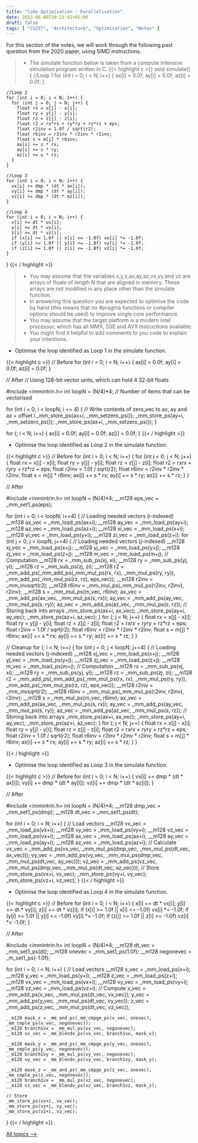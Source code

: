 ```yaml
---
title: "Code Optimisation - Parallelisation"
date: 2022-06-06T10:22:41+01:00
draft: false
tags: [ "CS257", "Architecture", "Optimisation", "Notes" ]
---
```

For this section of the notes, we will work through the following past question from the 2020 paper, using SIMD instructions.

> - The simulate function below is taken from a compute intensive simulation program written in C.
{{< highlight c >}}
  void simulate() {
    //Loop 1
    for (int i = 0; i < N; i++) {
      ax[i] = 0.0f;
      ay[i] = 0.0f;
      az[i] = 0.0f;
    }

    //Loop 2
    for (int i = 0; i < N; i++) {
      for (int j = 0; j < N; j++) {
        float rx = x[j] - x[i];
        float ry = y[j] - y[i];
        float rz = z[j] - z[i];
        float r2 = rx*rx + ry*ry + rz*rz + eps;
        float r2inv = 1.0f / sqrt(r2);
        float r6inv = r2inv * r2inv * r2inv;
        float s = m[j] * r6inv;
        ax[i] += s * rx;
        ay[i] += s * ry;
        az[i] += s * rz;
      }
    }

    //Loop 3
    for (int i = 0; i < N; i++) {
      vx[i] += dmp * (dt * ax[i]);
      vy[i] += dmp * (dt * ay[i]);
      vz[i] += dmp * (dt * az[i]);
    }

    //Loop 4
    for (int i = 0; i < N; i++) {
      x[i] += dt * vx[i];
      y[i] += dt * vy[i];
      z[i] += dt * vz[i];
      if (x[i] >= 1.0f || x[i] <= -1.0f) vx[i] *= -1.0f;
      if (y[i] >= 1.0f || y[i] <= -1.0f) vy[i] *= -1.0f;
      if (z[i] >= 1.0f || z[i] <= -1.0f) vz[i] *= -1.0f;
    }

  }
{{< / highlight >}}
> - You may assume that the variables x,y,x,ax,ay,az,vx,vy,and vz are arrays of floats of length N that are aligned in memory. These arrays are not modified in any place other than the simulate function.
> - In answering this question you are expected to optimise the code by hand (this means that no #pragma functions or compiler options should be used) to improve single core performance.
> - You may assume that the target platform is a modern Intel processor, which has all MMX, SSE and AVX instructions available.
> - You might find it helpful to add comments to you code to explain your intentions.

- Optimise the loop identified as Loop 1 in the simulate function.

{{< highlight c >}}
  // Before
  for (int i = 0; i < N; i++) {
    ax[i] = 0.0f;
    ay[i] = 0.0f;
    az[i] = 0.0f;
  }

  // After
  // Using 128-bit vector units, which can hold 4 32-bit floats

  #include <immintrin.h>
  int loopN = (N/4)*4; // Number of items that can be vectorised

  for (int i = 0; i < loopN; i += 4) {
    // Write contents of zero_vec to ax, ay and az + offset i
    _mm_store_ps(ax+i, _mm_setzero_ps());
    _mm_store_ps(ay+i, _mm_setzero_ps());
    _mm_store_ps(ax+i, _mm_setzero_ps());
  }

  for (; i < N; i++) {
    ax[i] = 0.0f;
    ay[i] = 0.0f;
    az[i] = 0.0f;
  }
{{< / highlight >}}

- Optimise the loop identified as Loop 2 in the simulate function.

{{< highlight c >}}
  // Before
  for (int i = 0; i < N; i++) {
    for (int j = 0; j < N; j++) {
      float rx = x[j] - x[i];
      float ry = y[j] - y[i];
      float rz = z[j] - z[i];
      float r2 = rx*rx + ry*ry + rz*rz + eps;
      float r2inv = 1.0f / sqrt(r2);
      float r6inv = r2inv * r2inv * r2inv;
      float s = m[j] * r6inv;
      ax[i] += s * rx;
      ay[i] += s * ry;
      az[i] += s * rz;
    }
  }

  // After

  #include <immintrin.h>
  int loopN = (N/4)*4;
  __m128 eps_vec = _mm_set1_ps(eps);

  for (int i = 0; i < loopN; i+=4) {
    // Loading needed vectors (i-indexed)
    __m128 ax_vec = _mm_load_ps(ax+i);
    __m128 ay_vec = _mm_load_ps(ay+i);
    __m128 az_vec = _mm_load_ps(az+i);
    __m128 xi_vec = _mm_load_ps(x+i);
    __m128 yi_vec = _mm_load_ps(y+i);
    __m128 zi_vec = _mm_load_ps(z+i);
    for (int j = 0; j < loopN; j+=4) {
      // Loading needed vectors (j-indexed)
      __m128 xj_vec = _mm_load_ps(x+j);
      __m128 yj_vec = _mm_load_ps(y+j);
      __m128 zj_vec = _mm_load_ps(z+j);
      __m128 m_vec = _mm_load_ps(m+j);
      // Computation
      __m128 rx = _mm_sub_ps(xj, xi);
      __m128 ry = _mm_sub_ps(yj, yi);
      __m128 rz = _mm_sub_ps(zj, zi);
      __m128 r2 = _mm_add_ps(_mm_add_ps(_mm_mul_ps(rx, rx), _mm_mul_ps(ry, ry)), _mm_add_ps(_mm_mul_ps(rz, rz), eps_vec));
      __m128 r2inv = _mm_invsqrt(r2);
      __m128 r6inv = _mm_mul_ps(_mm_mul_ps(r2inv, r2inv), r2inv);
      __m128 s = _mm_mul_ps(m_vec, r6inv);
      ax_vec = _mm_add_ps(ax_vec, _mm_mul_ps(s, rx));
      ay_vec = _mm_add_ps(ay_vec, _mm_mul_ps(s, ry));
      az_vec = _mm_add_ps(az_vec, _mm_mul_ps(s, rz));
      // Storing back into arrays
      _mm_store_ps(ax+i, ax_vec);
      _mm_store_ps(ay+i, ay_vec);
      _mm_store_ps(az+i, az_vec);
    }
    for (; j < N; j++) {
      float rx = x[j] - x[i];
      float ry = y[j] - y[i];
      float rz = z[j] - z[i];
      float r2 = rx*rx + ry*ry + rz*rz + eps;
      float r2inv = 1.0f / sqrt(r2);
      float r6inv = r2inv * r2inv * r2inv;
      float s = m[j] * r6inv;
      ax[i] += s * rx;
      ay[i] += s * ry;
      az[i] += s * rz;
    }
  }

  // Cleanup
  for (; i < N; i++) {
    for (int j = 0; j < loopN; j+=4) {
      // Loading needed vectors (j-indexed)
      __m128 xj_vec = _mm_load_ps(x+j);
      __m128 yj_vec = _mm_load_ps(y+j);
      __m128 zj_vec = _mm_load_ps(z+j);
      __m128 m_vec = _mm_load_ps(m+j);
      // Computation
      __m128 rx = _mm_sub_ps(xj, xi);
      __m128 ry = _mm_sub_ps(yj, yi);
      __m128 rz = _mm_sub_ps(zj, zi);
      __m128 r2 = _mm_add_ps(_mm_add_ps(_mm_mul_ps(rx, rx), _mm_mul_ps(ry, ry)), _mm_add_ps(_mm_mul_ps(rz, rz), eps_vec));
      __m128 r2inv = _mm_invsqrt(r2);
      __m128 r6inv = _mm_mul_ps(_mm_mul_ps(r2inv, r2inv), r2inv);
      __m128 s = _mm_mul_ps(m_vec, r6inv);
      ax_vec = _mm_add_ps(ax_vec, _mm_mul_ps(s, rx));
      ay_vec = _mm_add_ps(ay_vec, _mm_mul_ps(s, ry));
      az_vec = _mm_add_ps(az_vec, _mm_mul_ps(s, rz));
      // Storing back into arrays
      _mm_store_ps(ax+i, ax_vec);
      _mm_store_ps(ay+i, ay_vec);
      _mm_store_ps(az+i, az_vec);
    }
    for (; j < N; j++) {
      float rx = x[j] - x[i];
      float ry = y[j] - y[i];
      float rz = z[j] - z[i];
      float r2 = rx*rx + ry*ry + rz*rz + eps;
      float r2inv = 1.0f / sqrt(r2);
      float r6inv = r2inv * r2inv * r2inv;
      float s = m[j] * r6inv;
      ax[i] += s * rx;
      ay[i] += s * ry;
      az[i] += s * rz;
    }
  }
  
{{< / highlight >}}

- Optimise the loop identified as Loop 3 in the simulate function.

{{< highlight c >}}
  // Before
  for (int i = 0; i < N; i++) {
    vx[i] += dmp * (dt * ax[i]);
    vy[i] += dmp * (dt * ay[i]);
    vz[i] += dmp * (dt * az[i]);
  }

  // After

  #include <immintrin.h>
  int loopN = (N/4)*4;
  __m128 dmp_vec = _mm_set1_ps(dmp);
  __m128 dt_vec = _mm_set1_ps(dt);

  for (int i = 0; i < N; i++) {
    // Load vectors
    __m128 vx_vec = _mm_load_ps(vx+i);
    __m128 vy_vec = _mm_load_ps(vy+i);
    __m128 vz_vec = _mm_load_ps(vx+i);
    __m128 ax_vec = _mm_load_ps(ax+i);
    __m128 ay_vec = _mm_load_ps(ay+i);
    __m128 az_vec = _mm_load_ps(az+i);
    // Calculate
    vx_vec = _mm_add_ps(vx_vec, _mm_mul_ps(dmp_vec, _mm_mul_ps(dt_vec, ax_vec)));
    vy_vec = _mm_add_ps(vy_vec, _mm_mul_ps(dmp_vec, _mm_mul_ps(dt_vec, ay_vec)));
    vz_vec = _mm_add_ps(vz_vec, _mm_mul_ps(dmp_vec, _mm_mul_ps(dt_vec, az_vec)));
    // Store
    _mm_store_ps(vx+i, vx_vec);
    _mm_store_ps(vy+i, vy_vec);
    _mm_store_ps(vz+i, vz_vec);
  }
{{< / highlight >}}

- Optimise the loop identified as Loop 4 in the simulate function.

{{< highlight c >}}
  // Before
  for (int i = 0; i < N; i++) {
      x[i] += dt * vx[i];
      y[i] += dt * vy[i];
      z[i] += dt * vz[i];
      if (x[i] >= 1.0f || x[i] <= -1.0f) vx[i] *= -1.0f;
      if (y[i] >= 1.0f || y[i] <= -1.0f) vy[i] *= -1.0f;
      if (z[i] >= 1.0f || z[i] <= -1.0f) vz[i] *= -1.0f;
    }

  // After

  #include <immintrin.h>
  int loopN = (N/4)*4;
  __m128 dt_vec = _mm_set1_ps(dt);
  __m128 onevec = _mm_set1_ps(1.0f);
  __m128 negonevec = _m_set1_ps(-1.0f);

  for (int i = 0; i < N; i++) {
    // Load vectors
    __m128 x_vec = _mm_load_ps(x+i);
    __m128 y_vec = _mm_load_ps(y+i);
    __m128 z_vec = _mm_load_ps(z+i);
    __m128 vx_vec = _mm_load_ps(vx+i);
    __m128 vy_vec = _mm_load_ps(vy+i);
    __m128 vz_vec = _mm_load_ps(vz+i);
    // Compute
    x_vec = _mm_add_ps(x_vec, _mm_mul_ps(dt_vec, vx_vec));
    y_vec = _mm_add_ps(y_vec, _mm_mul_ps(dt_vec, vy_vec));
    z_vec = _mm_add_ps(z_vec, _mm_mul_ps(dt_vec, vz_vec));
    
    __m128 mask_x = _mm_and_ps(_mm_cmpge_ps(x_vec, onevec), _mm_cmple_ps(x_vec, negonevec));
    __m128 branch1vx = _mm_mul_ps(vx_vec, negonevec);
    __m128 vx_vec = _mm_blendv_ps(vx_vec, branch1vx, mask_x);

    __m128 mask_y = _mm_and_ps(_mm_cmpge_ps(y_vec, onevec), _mm_cmple_ps(y_vec, negonevec));
    __m128 branch1vy = _mm_mul_ps(vy_vec, negonevec);
    __m128 vy_vec = _mm_blendv_ps(vy_vec, branch1vy, mask_y);

    __m128 mask_z = _mm_and_ps(_mm_cmpge_ps(z_vec, onevec), _mm_cmple_ps(z_vec, negonevec));
    __m128 branch1vx = _mm_mul_ps(vz_vec, negonevec);
    __m128 vz_vec = _mm_blendv_ps(vz_vec, branch1vz, mask_z);

    // Store
    _mm_store_ps(vx+i, vx_vec);
    _mm_store_ps(vy+i, vy_vec);
    _mm_store_ps(vz+i, vz_vec);
  }
{{< / highlight >}}

[All topics ⟶](/posts/cs257-index/)
